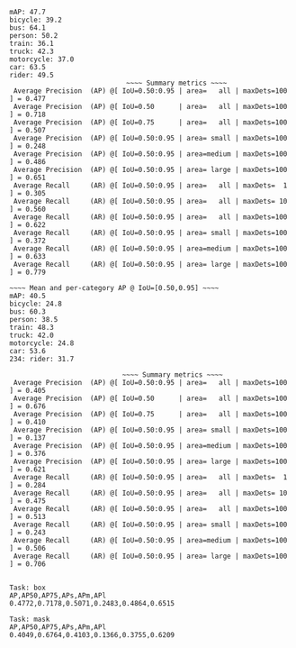 ~~~~ Mean and per-category AP @ IoU=[0.50,0.95] ~~~~
mAP: 47.7
bicycle: 39.2
bus: 64.1
person: 50.2
train: 36.1
truck: 42.3
motorcycle: 37.0
car: 63.5
rider: 49.5
                             ~~~~ Summary metrics ~~~~
 Average Precision  (AP) @[ IoU=0.50:0.95 | area=   all | maxDets=100 ] = 0.477
 Average Precision  (AP) @[ IoU=0.50      | area=   all | maxDets=100 ] = 0.718
 Average Precision  (AP) @[ IoU=0.75      | area=   all | maxDets=100 ] = 0.507
 Average Precision  (AP) @[ IoU=0.50:0.95 | area= small | maxDets=100 ] = 0.248
 Average Precision  (AP) @[ IoU=0.50:0.95 | area=medium | maxDets=100 ] = 0.486
 Average Precision  (AP) @[ IoU=0.50:0.95 | area= large | maxDets=100 ] = 0.651
 Average Recall     (AR) @[ IoU=0.50:0.95 | area=   all | maxDets=  1 ] = 0.305
 Average Recall     (AR) @[ IoU=0.50:0.95 | area=   all | maxDets= 10 ] = 0.560
 Average Recall     (AR) @[ IoU=0.50:0.95 | area=   all | maxDets=100 ] = 0.622
 Average Recall     (AR) @[ IoU=0.50:0.95 | area= small | maxDets=100 ] = 0.372
 Average Recall     (AR) @[ IoU=0.50:0.95 | area=medium | maxDets=100 ] = 0.633
 Average Recall     (AR) @[ IoU=0.50:0.95 | area= large | maxDets=100 ] = 0.779

~~~~ Mean and per-category AP @ IoU=[0.50,0.95] ~~~~
mAP: 40.5
bicycle: 24.8
bus: 60.3
person: 38.5
train: 48.3
truck: 42.0
motorcycle: 24.8
car: 53.6
234: rider: 31.7

                            ~~~~ Summary metrics ~~~~
 Average Precision  (AP) @[ IoU=0.50:0.95 | area=   all | maxDets=100 ] = 0.405
 Average Precision  (AP) @[ IoU=0.50      | area=   all | maxDets=100 ] = 0.676
 Average Precision  (AP) @[ IoU=0.75      | area=   all | maxDets=100 ] = 0.410
 Average Precision  (AP) @[ IoU=0.50:0.95 | area= small | maxDets=100 ] = 0.137
 Average Precision  (AP) @[ IoU=0.50:0.95 | area=medium | maxDets=100 ] = 0.376
 Average Precision  (AP) @[ IoU=0.50:0.95 | area= large | maxDets=100 ] = 0.621
 Average Recall     (AR) @[ IoU=0.50:0.95 | area=   all | maxDets=  1 ] = 0.284
 Average Recall     (AR) @[ IoU=0.50:0.95 | area=   all | maxDets= 10 ] = 0.475
 Average Recall     (AR) @[ IoU=0.50:0.95 | area=   all | maxDets=100 ] = 0.513
 Average Recall     (AR) @[ IoU=0.50:0.95 | area= small | maxDets=100 ] = 0.243
 Average Recall     (AR) @[ IoU=0.50:0.95 | area=medium | maxDets=100 ] = 0.506
 Average Recall     (AR) @[ IoU=0.50:0.95 | area= large | maxDets=100 ] = 0.706


Task: box
AP,AP50,AP75,APs,APm,APl
0.4772,0.7178,0.5071,0.2483,0.4864,0.6515

Task: mask
AP,AP50,AP75,APs,APm,APl
0.4049,0.6764,0.4103,0.1366,0.3755,0.6209
